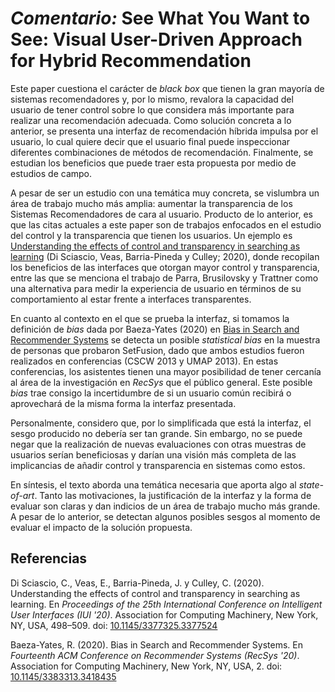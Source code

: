 # _Comentario:_ See What You Want to See: Visual User-Driven Approach for Hybrid Recommendation

Este paper cuestiona el carácter de _black box_ que tienen la gran mayoría de sistemas recomendadores y, por lo mismo, revalora la capacidad del usuario de tener control sobre lo que considera más importante para realizar una recomendación adecuada. Como solución concreta a lo anterior, se presenta una interfaz de recomendación híbrida impulsa por el usuario, lo cual quiere decir que el usuario final puede inspeccionar diferentes combinaciones de métodos de recomendación. Finalmente, se estudian los beneficios que puede traer esta propuesta por medio de estudios de campo.

A pesar de ser un estudio con una temática muy concreta, se vislumbra un área de trabajo mucho más amplia: aumentar la transparencia de los Sistemas Recomendadores de cara al usuario. Producto de lo anterior, es que las citas actuales a este paper son de trabajos enfocados en el estudio del control y la transparencia que tienen los usuarios. Un ejemplo es [Understanding the effects of control and transparency in searching as learning](https://dl.acm.org/doi/abs/10.1145/3377325.3377524) (Di Sciascio, Veas, Barria-Pineda y Culley; 2020), donde recopilan los beneficios de las interfaces que otorgan mayor control y transparencia, entre las que se menciona el trabajo de Parra, Brusilovsky y Trattner como una alternativa para medir la experiencia de usuario en términos de su comportamiento al estar frente a interfaces transparentes.

En cuanto al contexto en el que se prueba la interfaz, si tomamos la definición de _bias_ dada por Baeza-Yates (2020) en [Bias in Search and Recommender Systems](https://dl.acm.org/doi/abs/10.1145/3383313.3418435) se detecta un posible _statistical bias_ en la muestra de personas que probaron SetFusion, dado que ambos estudios fueron realizados en conferencias (CSCW 2013 y UMAP 2013). En estas conferencias, los asistentes tienen una mayor posibilidad de tener cercanía al área de la investigación en _RecSys_ que el público general. Este posible _bias_ trae consigo la incertidumbre de si un usuario común recibirá o aprovechará de la misma forma la interfaz presentada.

Personalmente, considero que, por lo simplificada que está la interfaz, el sesgo producido no debería ser tan grande. Sin embargo, no se puede negar que la realización de nuevas evaluaciones con otras muestras de usuarios serían beneficiosas y darían una visión más completa de las implicancias de añadir control y transparencia en sistemas como estos.

En síntesis, el texto aborda una temática necesaria que aporta algo al _state-of-art_. Tanto las motivaciones, la justificación de la interfaz y la forma de evaluar son claras y dan indicios de un área de trabajo mucho más grande. A pesar de lo anterior, se detectan algunos posibles sesgos al momento de evaluar el impacto de la solución propuesta.


## Referencias

Di Sciascio, C., Veas, E., Barria-Pineda, J. y Culley, C. (2020). Understanding the effects of control and transparency in searching as learning. En _Proceedings of the 25th International Conference on Intelligent User Interfaces (IUI '20)_. Association for Computing Machinery, New York, NY, USA, 498–509. doi: [10.1145/3377325.3377524](https://doi.org/10.1145/3377325.3377524)

Baeza-Yates, R. (2020). Bias in Search and Recommender Systems. En _Fourteenth ACM Conference on Recommender Systems (RecSys '20)_. Association for Computing Machinery, New York, NY, USA, 2. doi: [10.1145/3383313.3418435](https://doi.org/10.1145/3383313.3418435)